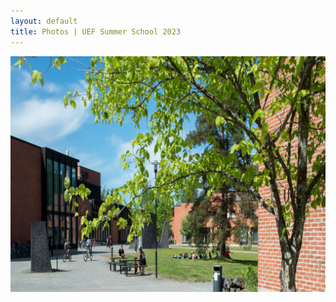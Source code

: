 ```yaml
---
layout: default
title: Photos | UEF Summer School 2023
---
```


![Audience listening lecture](photos/camp1.jpg)


